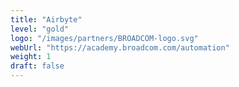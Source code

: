 ```yaml
---
title: "Airbyte"
level: "gold"
logo: "/images/partners/BROADCOM-logo.svg"
webUrl: "https://academy.broadcom.com/automation"
weight: 1
draft: false
---
```

